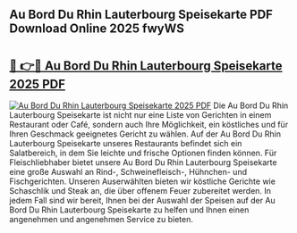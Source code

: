 ## Au Bord Du Rhin Lauterbourg Speisekarte PDF Download Online 2025 fwyWS

# <h2><a href="http://gcbhdgy.nevu.top/?p=Au+Bord+Du+Rhin+Lauterbourg+Speisekarte">🔗 👉🔴 Au Bord Du Rhin Lauterbourg Speisekarte 2025 PDF</a></h2>

[![Au Bord Du Rhin Lauterbourg Speisekarte 2025 PDF](https://i.imgur.com/dBaPXMq.png)](http://gcbhdgy.nevu.top/?p=Au+Bord+Du+Rhin+Lauterbourg+Speisekarte)
Die Au Bord Du Rhin Lauterbourg Speisekarte ist nicht nur eine Liste von Gerichten in einem Restaurant oder Café, sondern auch Ihre Möglichkeit, ein köstliches und für Ihren Geschmack geeignetes Gericht zu wählen. Auf der Au Bord Du Rhin Lauterbourg Speisekarte unseres Restaurants befindet sich ein Salatbereich, in dem Sie leichte und frische Optionen finden können. Für Fleischliebhaber bietet unsere Au Bord Du Rhin Lauterbourg Speisekarte eine große Auswahl an Rind-, Schweinefleisch-, Hühnchen- und Fischgerichten. Unseren Auserwählten bieten wir köstliche Gerichte wie Schaschlik und Steak an, die über offenem Feuer zubereitet werden. In jedem Fall sind wir bereit, Ihnen bei der Auswahl der Speisen auf der Au Bord Du Rhin Lauterbourg Speisekarte zu helfen und Ihnen einen angenehmen und angenehmen Service zu bieten.
